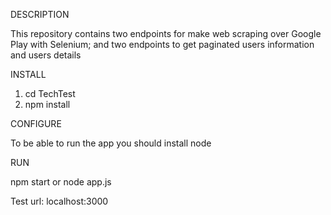 DESCRIPTION

This repository contains two endpoints for make web scraping over Google Play with Selenium; and two endpoints to get paginated users information and users details


INSTALL

 1. cd TechTest 
 2. npm install

CONFIGURE

To be able to run the app you should install node

RUN

npm start or node app.js

Test url: localhost:3000
